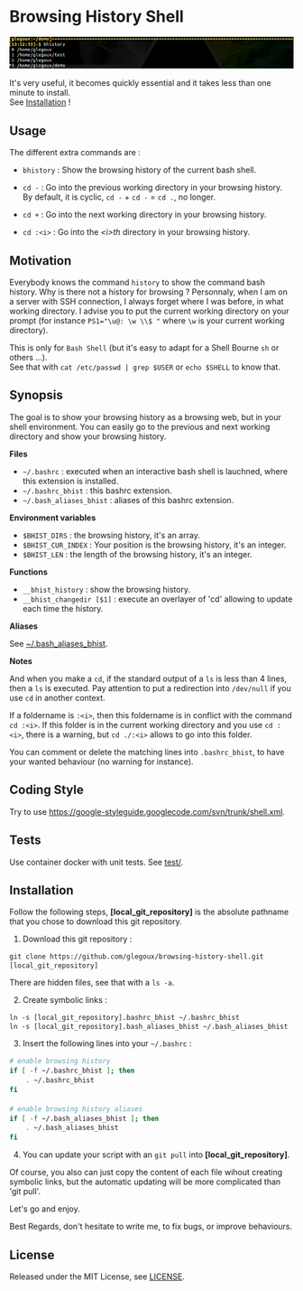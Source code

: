 # Browsing History Shell

![alt text][bhistory]

It's very useful, it becomes quickly essential and it takes less than one minute to install.  
See [Installation](https://github.com/glegoux/browsing-history-shell/blob/master/README.md#installation) !

## Usage

The different extra commands are :

* `bhistory` : Show the browsing history of the current bash shell.

* `cd -` : Go into the previous working directory in your browsing history.  
           By default, it is cyclic, `cd -` + `cd -` = `cd .`, no longer.

* `cd +` : Go into the next working directory in your browsing history.

* `cd :<i>` : Go into the *\<i\>th* directory in your browsing history.

## Motivation

Everybody knows the command `history` to show the command bash history. Why is there not a history for browsing ? Personnaly, when I am on a server with SSH connection, I always forget where I was before, in what working directory. I advise you to put the current working directory on your prompt (for instance `PS1="\u@: \w \\$ "` where `\w` is your current working directory).

This is only for `Bash Shell` (but it's easy to adapt for a Shell Bourne `sh` or others ...).  
See that with `cat /etc/passwd | grep $USER` or `echo $SHELL` to know that.

## Synopsis

The goal is to show your browsing history as a browsing web, but in your shell environment. You can easily go to the previous and next working directory and show your browsing history.   
  
**Files**    

* `~/.bashrc` : executed when an interactive bash shell is lauchned, where this extension is installed.  
* `~/.bashrc_bhist` : this bashrc extension.
* `~/.bash_aliases_bhist` : aliases of this bashrc extension.
  
**Environment variables**  

* `$BHIST_DIRS` : the browsing history, it's an array.  
* `$BHIST_CUR_INDEX` : Your position is the browsing history, it's an integer.  
* `$BHIST_LEN` : the length of the browsing history, it's an integer.

**Functions**  

* `__bhist_history` : show the browsing history. 
* `__bhist_changedir [$1]` : execute an overlayer of 'cd' allowing to update each time the history.  


**Aliases**  

See  [~/.bash_aliases_bhist](https://github.com/glegoux/browsing-history-shell/blob/master/.bash_aliases_bhist).  

**Notes**  

And when you make a `cd`, if the standard output of a `ls` is less than 4 lines, then a `ls` is executed. Pay attention to put a redirection into `/dev/null` if you use `cd` in another context. 
  
If a foldername is `:<i>`, then this foldername is in conflict with the command `cd :<i>`. If this folder is in the current working directory and you use `cd :<i>`, there is a warning, but `cd ./:<i>` allows to go into this folder.
  
You can comment or delete the matching lines into `.bashrc_bhist`, to have your wanted behaviour (no warning for instance).


## Coding Style

Try to use https://google-styleguide.googlecode.com/svn/trunk/shell.xml.

## Tests

Use container docker with unit tests. See  [test/](https://github.com/glegoux/browsing-history-shell/blob/master/test/).

## Installation

Follow the following steps, **[local_git_repository]** is the absolute pathname that you chose to download this git repository.

1) Download this git repository :

```
git clone https://github.com/glegoux/browsing-history-shell.git [local_git_repository]
```

There are hidden files, see that with a `ls -a`.

2) Create symbolic links :

```
ln -s [local_git_repository].bashrc_bhist ~/.bashrc_bhist
ln -s [local_git_repository].bash_aliases_bhist ~/.bash_aliases_bhist
```

3) Insert the following lines into your `~/.bashrc` :

```bash
# enable browsing history
if [ -f ~/.bashrc_bhist ]; then
    . ~/.bashrc_bhist
fi

# enable browsing history aliases
if [ -f ~/.bash_aliases_bhist ]; then
    . ~/.bash_aliases_bhist
fi
```

4) You can update your script with an `git pull` into **[local_git_repository]**.

Of course, you also can just copy the content of each file wihout creating symbolic links, but the automatic updating will be more complicated than 'git pull'. 

Let's go and enjoy.

Best Regards, don't hesitate to write me, to fix bugs, or improve behaviours.

## License 

Released under the MIT License, see [LICENSE](https://github.com/glegoux/browsing-history-shell/blob/master/LICENSE/).

[bhistory]: https://github.com/glegoux/browsing-history-shell/blob/master/media/bhistory.png "bhistory"
[cdprevious]: https://github.com/glegoux/browsing-history-shell/blob/master/media/cdprevious.png "cdprevious"
[cdnext]: https://github.com/glegoux/browsing-history-shell/blob/master/media/cdnext.png "cdnext"
[cdhistory]: https://github.com/glegoux/browsing-history-shell/blob/master/media/cdhistory.png "cdhistory"

